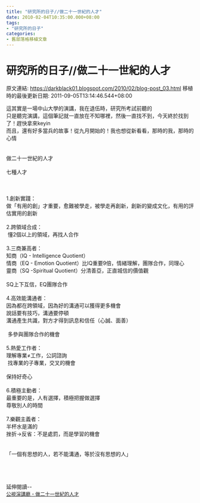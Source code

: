 ```yaml
---
title: "研究所的日子//做二十一世紀的人才"
date: 2010-02-04T10:35:00.000+08:00
tags: 
- "研究所的日子"
categories:
- 舊部落格移植文章
---
```


# 研究所的日子//做二十一世紀的人才

原文連結: https://darkblack01.blogspot.com/2010/02/blog-post_03.html
移植時的最後更新日期: 2011-09-05T13:14:46.544+08:00

這其實是一場中山大學的演講，我在退伍時，研究所考試前聽的<br />只是聽完演講，這個筆記就一直放在不知哪裡，然後一直找不到，今天終於找到了！趕快拿來keyin<br />而且，還有好多當兵的故事！從九月開始的！我也想從新看看，那時的我，那時的心情<br /><br /><br />做二十一世紀的人才<br /><br />七種人才<br /><br /><a name='more'></a><br /><br />1.創新實踐：<br />做「有用的創」才重要，愈難被學走，被學走再創新，創新的變成文化，有用的評估實用的創新<br /><br />2.跨領域合成：<br />&nbsp;懂2個以上的領域，再找人合作<br /><br />3.三商兼高者：<br />知商（IQ - Intelligence Quotient）<br />情商（EQ - Emotion Quotient）比IQ重要9倍，情緒理解，團隊合作，同理心<br />靈商（SQ -Spiritual Quotient）分清善亞，正直城信的價值觀<br /><br />SQ上下互信，EQ團隊合作<br /><br />4.高效能溝通者：<br />因為都在跨領域，因為好的溝通可以獲得更多機會<br />說話要有技巧，溝通要停頓<br />溝通產生共識，對方才得到訊息和信任（心誠、面善）<br /><br />&nbsp;多參與團隊合作的機會<br /><br />5.熱愛工作者：<br />理解專業≠工作，公詞諮詢<br />&nbsp;找專業的子專業，交叉的機會<br /><br />保持好奇心<br /><br />6.積極主動者：<br />最重要的是，人有選擇，積極把握做選擇<br />尊敬別人的時間<br /><br />7.樂觀主義者：<br />半杯水是滿的<br />挫折→反省：不是處罰，而是學習的機會<br /><br /><br />「一個有思想的人，若不能溝通，等於沒有思想的人」<br /><br /><br /><br /><br />延伸閱讀--<br /><span style="font-size: medium;"><span style="font-size: 13px;"><span style="color: #111111;"><span style="color: black;"><span style="color: black;"><a href="http://web.pts.org.tw/php/html/speak/view_text.php?XSSENO=220">公視演講廳 -&nbsp;</a></span></span></span></span></span><span style="color: #38a0be; font-size: medium;"><span style="font-size: 13px;"><span style="color: #111111;"><span style="color: black;"><a href="http://www.blogger.com/post-edit.g?blogID=1853319424565477074&amp;postID=3548860011417273758">做二十一世紀的人才</a></span></span></span></span>
